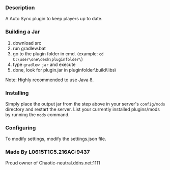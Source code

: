 ### Description
A Auto Sync plugin to keep players up to date.

### Building a Jar

1) download src
2) run gradlew.bat
3) go to the plugin folder in cmd. (example: `cd C:\user\one\desk\pluginfolder\`)
4) type `gradlew jar` and execute
5) done, look for plugin.jar in pluginfolder\build\libs\

Note: Highly recommended to use Java 8.

### Installing

Simply place the output jar from the step above in your server's `config/mods` directory and restart the server.
List your currently installed plugins/mods by running the `mods` command.

### Configuring

To modify settings, modify the settings.json file.

### Made By L0615T1C5.216AC:9437
Proud owner of Chaotic-neutral.ddns.net:1111
